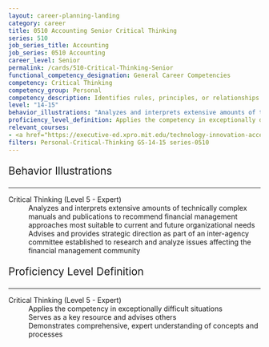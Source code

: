 ```yaml
---
layout: career-planning-landing
category: career
title: 0510 Accounting Senior Critical Thinking
series: 510
job_series_title: Accounting
job_series: 0510 Accounting
career_level: Senior
permalink: /cards/510-Critical-Thinking-Senior
functional_competency_designation: General Career Competencies
competency: Critical Thinking
competency_group: Personal
competency_description: Identifies rules, principles, or relationships that explain facts, data, or other information; analyzes information and makes correct inferences or draws accurate conclusions
level: "14-15"
behavior_illustrations: "Analyzes and interprets extensive amounts of technically complex manuals and publications to recommend financial management approaches most suitable to current and future organizational needs ? Advises and provides strategic direction as part of an inter-agency committee established to research and analyze issues affecting the financial management community ?"
proficiency_level_definition: Applies the competency in exceptionally difficult situations ? Serves as a key resource and advises others ? Demonstrates comprehensive, expert understanding of concepts and processes
relevant_courses: 
- <a href="https://executive-ed.xpro.mit.edu/technology-innovation-acceleration/enterprise/?b2c_form=true&utm_campaign=gsa&utm_source=b2b" aria-label="Technology and Innovation Acceleration Program (with MIT xPRO) - https://executive-ed.xpro.mit.edu/technology-innovation-acceleration/enterprise/?b2c_form=true&utm_campaign=gsa&utm_source=b2b">Technology and Innovation Acceleration Program (with MIT xPRO)</a>, Emeritus
filters: Personal-Critical-Thinking GS-14-15 series-0510
---
```


<div class="desktop:grid-col-6 margin-y-3">
  <div class="border-top-2 bg-white padding-3 shadow-5 height-full members-hover border-1px button-border border-top-blue radius-lg">
    <p style="font-size:21px" class="text-bold label-color">Behavior Illustrations</p>
    <hr style="border-color: #4F9E99 !important;"/>
    <dl class="text-base card-content-color"><dt>Critical Thinking (Level 5 - Expert)</dt><dd>Analyzes and interprets extensive amounts of technically complex manuals and publications to recommend financial management approaches most suitable to current and future organizational needs </dd><dd> Advises and provides strategic direction as part of an inter-agency committee established to research and analyze issues affecting the financial management community </dd></dl>
  </div>
</div>
<div class="desktop:grid-col-6 margin-y-3">
  <div class="border-top-2 bg-white padding-3 shadow-5 height-full members-hover border-1px button-border border-top-blue radius-lg">
    <p style="font-size:21px" class="text-bold label-color">Proficiency Level Definition</p>
     <hr style="border-color: #4F9E99 !important;"/>
    <dl class="text-base card-content-color"><dt>Critical Thinking (Level 5 - Expert)</dt><dd>Applies the competency in exceptionally difficult situations </dd><dd> Serves as a key resource and advises others </dd><dd> Demonstrates comprehensive, expert understanding of concepts and processes</dd></dl>
  </div>
</div>
